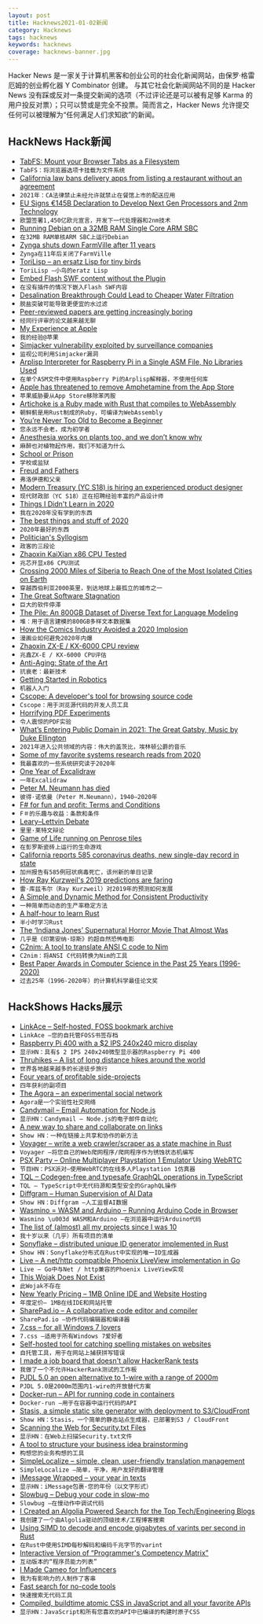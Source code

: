 ```yaml
---
layout: post
title: Hacknews2021-01-02新闻
category: Hacknews
tags: hacknews
keywords: hacknews
coverage: hacknews-banner.jpg
---
```


Hacker News 是一家关于计算机黑客和创业公司的社会化新闻网站，由保罗·格雷厄姆的创业孵化器 Y Combinator 创建。
与其它社会化新闻网站不同的是 Hacker News 没有踩或反对一条提交新闻的选项（不过评论还是可以被有足够 Karma 的用户投反对票）；只可以赞或是完全不投票。简而言之，Hacker News 允许提交任何可以被理解为“任何满足人们求知欲”的新闻。

## HackNews Hack新闻


- [TabFS: Mount your Browser Tabs as a Filesystem](https://omar.website/tabfs/)
- `TabFS：将浏览器选项卡挂载为文件系统`
- [California law bans delivery apps from listing a restaurant without an agreement](https://leginfo.legislature.ca.gov/faces/billTextClient.xhtml?bill_id=201920200AB2149)
- `2021年：CA法律禁止未经允许就禁止在餐馆上市的配送应用`
- [EU Signs €145B Declaration to Develop Next Gen Processors and 2nm Technology](https://www.eetimes.eu/eu-signs-e145bn-declaration-to-develop-next-gen-processors-and-2nm-technology/)
- `欧盟签署1,450亿欧元宣言，开发下一代处理器和2nm技术`
- [Running Debian on a 32MB RAM Single Core ARM SBC](https://blog.jmdawson.co.uk/lichee-nano-pi-will-it-run-debian/)
- `在32MB RAM单核ARM SBC上运行Debian`
- [Zynga shuts down FarmVille after 11 years](https://twitter.com/markpinc/status/1344742333443493889)
- `Zynga在11年后关闭了FarmVille`
- [ToriLisp – an ersatz Lisp for tiny birds](http://blog.fogus.me/2020/12/22/torilisp-an-ersatz-lisp-for-tiny-birds/)
- `ToriLisp –小鸟的eratz Lisp`
- [Embed Flash SWF content without the Plugin](https://developers.ibexa.co/blog/embed-flash-swf-content-without-adobe-plugin)
- `在没有插件的情况下嵌入Flash SWF内容`
- [Desalination Breakthrough Could Lead to Cheaper Water Filtration](https://news.utexas.edu/2020/12/31/desalination-breakthrough-could-lead-to-cheaper-water-filtration/)
- `脱盐突破可能导致更便宜的水过滤`
- [Peer-reviewed papers are getting increasingly boring](https://lemire.me/blog/2021/01/01/peer-reviewed-papers-are-getting-increasingly-boring/)
- `经同行评审的论文越来越无聊`
- [My Experience at Apple](https://ex-apple-engineer.medium.com/my-experience-apple-5d8b6205cb56)
- `我的经验@苹果`
- [Simjacker vulnerability exploited by surveillance companies](https://simjacker.com)
- `监视公司利用Simjacker漏洞`
- [Arplisp Interpreter for Raspberry Pi in a Single ASM File, No Libraries Used](https://github.com/marcpaq/arpilisp)
- `在单个ASM文件中使用Raspberry Pi的Arplisp解释器，不使用任何库`
- [Apple has threatened to remove Amphetamine from the App Store](https://github.com/x74353/SaveAmphetamine)
- `苹果威胁要从App Store移除苯丙胺`
- [Artichoke is a Ruby made with Rust that compiles to WebAssembly](https://github.com/artichoke/artichoke)
- `朝鲜蓟是用Rust制成的Ruby，可编译为WebAssembly`
- [You’re Never Too Old to Become a Beginner](https://www.wsj.com/articles/for-new-years-resolutions-never-think-youre-too-old-to-become-a-beginner-11609426707)
- `您永远不会老，成为初学者`
- [Anesthesia works on plants too, and we don’t know why](https://medium.com/@lukehollomon/anesthesia-works-on-plants-too-and-we-dont-know-why-dc7ed8a89909)
- `麻醉也对植物起作用，我们不知道为什么`
- [School or Prison](https://www.schoolprison.com/)
- `学校或监狱`
- [Freud and Fathers](https://www.richardhughestherapy.com/post/daddy-issues-papa-and-patriarchy)
- `弗洛伊德和父亲`
- [Modern Treasury (YC S18) is hiring an experienced product designer](https://angel.co/company/moderntreasury/jobs/1102956-product-designer)
- `现代财政部（YC S18）正在招聘经验丰富的产品设计师`
- [Things I Didn't Learn in 2020](https://damnoptimist.substack.com/p/8-things-i-didnt-learn-in-2020)
- `我在2020年没有学到的东西`
- [The best things and stuff of 2020](http://blog.fogus.me/2020/12/31/the-best-things-and-stuff-of-2020/)
- `2020年最好的东西`
- [Politician's Syllogism](https://en.wikipedia.org/wiki/Politician%27s_syllogism)
- `政客的三段论`
- [Zhaoxin KaiXian x86 CPU Tested](https://www.tomshardware.com/features/zhaoxin-kx-u6780a-x86-cpu-tested)
- `兆芯开显x86 CPU测试`
- [Crossing 2000 Miles of Siberia to Reach One of the Most Isolated Cities on Earth](https://www.thedrive.com/news/38035/russian-off-roaders-crossed-2000-miles-of-siberia-to-reach-one-of-the-most-isolated-cities-on-earth)
- `穿越西伯利亚2000英里，到达地球上最孤立的城市之一`
- [The Great Software Stagnation](https://alarmingdevelopment.org/?p=1475)
- `巨大的软件停滞`
- [The Pile: An 800GB Dataset of Diverse Text for Language Modeling](http://pile.eleuther.ai/)
- `堆：用于语言建模的800GB多样文本数据集`
- [How the Comics Industry Avoided a 2020 Implosion](https://www.hollywoodreporter.com/heat-vision/how-the-comics-industry-avoided-a-2020-implosion)
- `漫画业如何避免2020年内爆`
- [Zhaoxin ZX-E / KX-6000 CPU review](https://www.youtube.com/watch?v=BEqSHwk93lE)
- `兆鑫ZX-E / KX-6000 CPU评估`
- [Anti-Aging: State of the Art](https://www.lesswrong.com/posts/RcifQCKkRc9XTjxC2/anti-aging-state-of-the-art)
- `抗衰老：最新技术`
- [Getting Started in Robotics](https://allshire.org/getting-started-robotics/)
- `机器人入门`
- [Cscope: A developer's tool for browsing source code](http://cscope.sourceforge.net/)
- `Cscope：用于浏览源代码的开发人员工具`
- [Horrifying PDF Experiments](https://github.com/osnr/horrifying-pdf-experiments)
- `令人震惊的PDF实验`
- [What’s Entering Public Domain in 2021: The Great Gatsby, Music by Duke Ellington](https://www.openculture.com/2021/01/whats-entering-the-public-domain-in-2021.html)
- `2021年进入公共领域的内容：伟大的盖茨比，埃林顿公爵的音乐`
- [Some of my favorite systems research reads from 2020](https://twitter.com/MarcJBrooker/status/1344779967276597249)
- `我最喜欢的一些系统研究读于2020年`
- [One Year of Excalidraw](https://blog.excalidraw.com/one-year-of-excalidraw/)
- `一年Excalidraw`
- [Peter M. Neumann has died](https://rjlipton.wordpress.com/2021/01/01/peter-m-neumann-1940-2020/)
- `彼得·诺依曼（Peter M.Neumann），1940–2020年`
- [F# for fun and profit: Terms and Conditions](https://fsharpforfunandprofit.com/about/terms/)
- `F＃的乐趣与收益：条款和条件`
- [Leary–Lettvin Debate](https://en.wikipedia.org/wiki/Leary–Lettvin_debate)
- `里里·莱特文辩论`
- [Game of Life running on Penrose tiles](https://boingboing.net/2020/12/29/game-of-life-running-on-penrose-tiles.html)
- `在彭罗斯瓷砖上运行的生命游戏`
- [California reports 585 coronavirus deaths, new single-day record in state](https://ktla.com/news/california/california-reports-585-coronavirus-deaths-new-single-day-record-in-state/)
- `加州报告有585例冠状病毒死亡，该州新的单日记录`
- [How Ray Kurzweil's 2019 predictions are faring](https://www.militantfuturist.com/how-ray-kurzweils-2019-predictions-are-faring-pt-4/)
- `雷·库兹韦尔（Ray Kurzweil）对2019年的预测如何发展`
- [A Simple and Dynamic Method for Consistent Productivity](https://matthewsaltz.wordpress.com/2020/11/24/a-simple-and-dynamic-method-for-consistent-productivity/)
- `一种简单而动态的生产率稳定方法`
- [A half-hour to learn Rust](https://fasterthanli.me/articles/a-half-hour-to-learn-rust)
- `半小时学习Rust`
- [The ‘Indiana Jones’ Supernatural Horror Movie That Almost Was](https://bloody-disgusting.com/editorials/3457215/indiana-jones-supernatural-horror-movie-almost/)
- `几乎是《印第安纳·琼斯》的超自然恐怖电影`
- [C2nim: A tool to translate ANSI C code to Nim](https://github.com/nim-lang/c2nim)
- `C2nim：将ANSI C代码转换为Nim的工具`
- [Best Paper Awards in Computer Science in the Past 25 Years (1996-2020)](https://jeffhuang.com/best_paper_awards/)
- `过去25年（1996-2020年）的计算机科学最佳论文奖`


## HackShows Hacks展示

- [ LinkAce – Self-hosted, FOSS bookmark archive](https://www.linkace.org/)
- `LinkAce –您的自托管FOSS书签存档`
- [ Raspberry Pi 400 with a $2 IPS 240x240 micro display](https://github.com/igbit/micro-displays/blob/main/README.md)
- `显示HN：具有$ 2 IPS 240x240微型显示器的Raspberry Pi 400`
- [ Thruhikes – A list of long distance hikes around the world](https://thruhikes.net/)
- `世界各地越来越多的长途徒步旅行`
- [ Four years of profitable side-projects](https://www.coryzue.com/open/)
- `四年获利的副项目`
- [ The Agora – an experimental social network](http://anagora.org/node/agora)
- `Agora是一个实验性社交网络`
- [ Candymail – Email Automation for Node.js](https://saasbase.dev/candymail)
- `显示HN：Candymail – Node.js的电子邮件自动化`
- [ A new way to share and collaborate on links](https://seelink.app)
- `Show HN：一种在链接上共享和协作的新方法`
- [ Voyager – write a web crawler/scraper as a state machine in Rust](https://github.com/mattsse/voyager)
- `Voyager –将您自己的Web爬网程序/爬网程序作为锈蚀状态机编写`
- [ PSX Party – Online Multiplayer Playstation 1 Emulator Using WebRTC](https://psxparty.kosmi.io/?ref=hn1)
- `节目HN：PSX派对–使用WebRTC的在线多人Playstation 1仿真器`
- [ TQL – Codegen-free and typesafe GraphQL operations in TypeScript](https://github.com/timkendall/tql)
- `TQL – TypeScript中无代码源和类型安全的GraphQL操作`
- [ Diffgram – Human Supervision of AI Data](https://diffgram.com/)
- `Show HN：Diffgram –人工监督AI数据`
- [ Wasmino = WASM and Arduino – Running Arduino Code in Browser](https://blog.yifangu.com/2020/12/30/wasmino-wasm-arduino-running-arduino-code-in-browser/)
- `Wasmino \u003d WASM和Arduino –在浏览器中运行Arduino代码`
- [ The list of (almost) all my projects since I was 10](https://cincheo.com/renaud-pawlak/)
- `我十岁以来（几乎）所有项目的清单`
- [ Sonyflake – distributed unique ID generator implemented in Rust](https://github.com/bahlo/sonyflake-rs)
- `Show HN：Sonyflake分布式在Rust中实现的唯一ID生成器`
- [ Live – A net/http compatible Phoenix LiveView implementation in Go](https://github.com/jfyne/live)
- `Live – Go中与Net / http兼容的Phoenix LiveView实现`
- [ This Wojak Does Not Exist](https://thiswojakdoesnotexist.com/)
- `此Wojak不存在`
- [ New Yearly Pricing – 1MB Online IDE and Website Hosting](https://1mb.co)
- `年度定价– 1MB在线IDE和网站托管`
- [ SharePad.io – A collaborative code editor and compiler](https://www.sharepad.io/)
- `SharePad.io –协作代码编辑器和编译器`
- [ 7.css – for all Windows 7 lovers](https://khang-nd.github.io/7.css)
- `7.css –适用于所有Windows 7爱好者`
- [ Self-hosted tool for catching spelling mistakes on websites](https://github.com/siteinspector/siteinspector)
- `自托管工具，用于在网站上捕获拼写错误`
- [ I made a job board that doesn't allow HackerRank tests](http://borderline.biz/careers)
- `我做了一个不允许HackerRank测试的工作板`
- [ PJDL 5.0 an open alternative to 1-wire with a range of 2000m](https://github.com/gioblu/PJON/tree/13.0/src/strategies/SoftwareBitBang)
- `PJDL 5.0是2000m范围内1-wire的开放替代方案`
- [ Docker-run – API for running code in containers](https://github.com/glotcode/docker-run)
- `Docker-run –用于在容器中运行代码的API`
- [ Stasis, a simple static site generator with deployment to S3/CloudFront](https://github.com/czep/stasis)
- `Show HN：Stasis，一个简单的静态站点生成器，已部署到S3 / CloudFront`
- [ Scanning the Web for Security.txt Files](https://github.com/62726164/a-survey-of-security-dot-txt)
- `显示HN：在Web上扫描Security.txt文件`
- [ A tool to structure your business idea brainstorming](item?id=25604564)
- `构想您的业务构想的工具`
- [ SimpleLocalize – simple, clean, user-friendly translation management](https://simplelocalize.io/)
- `SimpleLocalize –简单，干净，用户友好的翻译管理`
- [ iMessage Wrapped – your year in texts](https://michael-danello.github.io/iMessageWrappedRelease/)
- `显示HN：iMessage包裹-您的年份（以文字形式）`
- [ Slowbug – Debug your code in slow-mo](https://github.com/postmalloc/slowbug)
- `Slowbug –在慢动作中调试代码`
- [ I Created an Algolia Powered Search for the Top Tech/Engineering Blogs](https://englog.io)
- `我创建了一个由Algolia驱动的顶级技术/工程博客搜索`
- [ Using SIMD to decode and encode gigabytes of varints per second in Rust](https://github.com/as-com/varint-simd)
- `在Rust中使用SIMD每秒解码和编码千兆字节的varint`
- [ Interactive Version of “Programmer's Competency Matrix”](http://cuamckuu.github.io/index.html)
- `互动版本的“程序员能力列表”`
- [ I Made Cameo for Influencers](https://collabstr.com/)
- `我为有影响力的人制作了客串`
- [ Fast search for no-code tools](https://bearchip.com)
- `快速搜索无代码工具`
- [ Compiled, buildtime atomic CSS in JavaScript and all your favorite APIs](https://compiledcssinjs.com/)
- `显示HN：JavaScript和所有您喜欢的API中已编译的构建时原子CSS`

